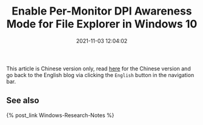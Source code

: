 ﻿---
title: Enable Per-Monitor DPI Awareness Mode for File Explorer in Windows 10
date: 2021-11-03 12:04:02
categories:
- [Technologies, Windows, Windows Research Notes, User Mode]
tags:
- Technologies
- Windows
- Windows Research Notes
- User Mode
---

This article is Chinese version only, read [here](https://mourinaruto.github.io/zh/2021/11/03/Enable-Per-Monitor-DPI-Awareness-Mode-for-File-Explorer-in-Windows-10/)
for the Chinese version and go back to the English blog via clicking the `English` button in the navigation bar.

## See also

{% post_link Windows-Research-Notes %}
